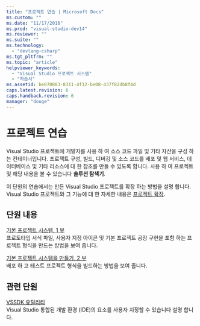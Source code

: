 ```yaml
---
title: "프로젝트 연습 | Microsoft Docs"
ms.custom: ""
ms.date: "11/17/2016"
ms.prod: "visual-studio-dev14"
ms.reviewer: ""
ms.suite: ""
ms.technology: 
  - "devlang-csharp"
ms.tgt_pltfrm: ""
ms.topic: "article"
helpviewer_keywords: 
  - "Visual Studio 프로젝트 시스템"
  - "자습서"
ms.assetid: be070883-8311-4f12-be08-437f82db8f4d
caps.latest.revision: 6
caps.handback.revision: 6
manager: "douge"
---
```

# 프로젝트 연습
Visual Studio 프로젝트에 개발자를 사용 하 여 소스 코드 파일 및 기타 자산을 구성 하는 컨테이너입니다.  프로젝트 구성, 빌드, 디버깅 및 소스 코드를 배포 및 웹 서비스, 데이터베이스 및 기타 리소스에 대 한 참조를 만들 수 있도록 합니다.  사용 하 여 프로젝트 및 해당 내용을 볼 수 있습니다  **솔루션 탐색기**.  
  
 이 단원의 연습에서는 만든 Visual Studio 프로젝트를 확장 하는 방법을 설명 합니다.  Visual Studio 프로젝트와 그 기능에 대 한 자세한 내용은 [프로젝트 확장](../Topic/Extending%20Projects.md).  
  
## 단원 내용  
 [기본 프로젝트 시스템, 1 부](../Topic/Creating%20a%20Basic%20Project%20System,%20Part%201.md)  
 프로토타입 서식 파일, 사용자 지정 아이콘 및 기본 프로젝트 공장 구현을 포함 하는 프로젝트 형식을 만드는 방법을 보여 줍니다.  
  
 [기본 프로젝트 시스템을 만들기, 2 부](../Topic/Creating%20a%20Basic%20Project%20System,%20Part%202.md)  
 배포 하 고 테스트 프로젝트 형식을 빌드하는 방법을 보여 줍니다.  
  
## 관련 단원  
 [VSSDK 유틸리티](../Topic/VSSDK%20Utilities.md)  
 Visual Studio 통합된 개발 환경 \(IDE\)의 요소를 사용자 지정할 수 있습니다 설명 합니다.